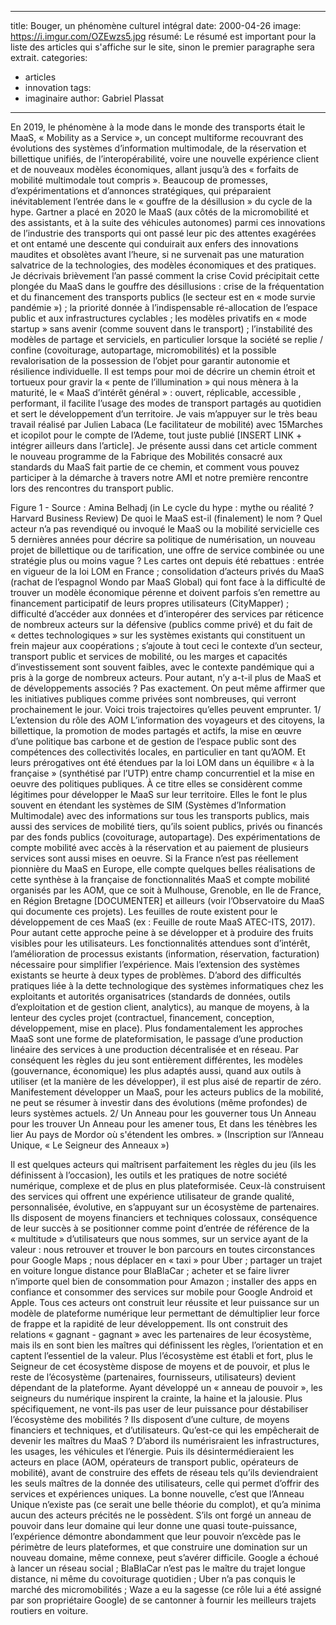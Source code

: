 
---
title: Bouger, un phénomène culturel intégral
date: 2000-04-26
image: https://i.imgur.com/OZEwzs5.jpg
résumé: Le résumé est important pour la liste des articles qui s'affiche sur le site, sinon le premier paragraphe sera extrait.
categories: 
  - articles
  - innovation
tags: 
  - imaginaire
author: Gabriel Plassat
---

En 2019, le phénomène à la mode dans le monde des transports était le MaaS, « Mobility as a Service », un concept multiforme recouvrant des évolutions des systèmes d’information multimodale, de la réservation et billettique unifiés, de l’interopérabilité, voire une nouvelle expérience client et de nouveaux modèles économiques, allant jusqu’à des « forfaits de mobilité multimodale tout compris ». Beaucoup de promesses, d’expérimentations et d’annonces stratégiques, qui préparaient inévitablement l’entrée dans le « gouffre de la désillusion » du cycle de la hype. Gartner a placé en 2020 le MaaS (aux côtés de la micromobilité et des assistants, et à la suite des véhicules autonomes) parmi ces innovations de l’industrie des transports qui ont passé leur pic des attentes exagérées et ont entamé une descente qui conduirait aux enfers des innovations maudites et obsolètes avant l’heure, si ne survenait pas une maturation salvatrice de la technologies, des modèles économiques et des pratiques. Je décrivais brièvement l’an passé comment la crise Covid précipitait cette plongée du MaaS dans le gouffre des désillusions :  crise de la fréquentation et du financement des transports publics (le secteur est en « mode survie pandémie ») ; la priorité donnée à l’indispensable ré-allocation de l’espace public et aux infrastructures cyclables ; les modèles privatifs en « mode startup » sans avenir (comme souvent dans le transport) ; l’instabilité des modèles de partage et serviciels, en particulier lorsque la société se replie / confine (covoiturage, autopartage, micromobilités) et la possible revalorisation de la possession de l’objet pour garantir autonomie et résilience individuelle.
Il est temps pour moi de décrire un chemin étroit et tortueux pour gravir la « pente de l’illumination » qui nous mènera à la maturité, le « MaaS d’intérêt général » : ouvert, réplicable, accessible , performant, il facilite l’usage des modes de transport partagés au quotidien et sert le développement d’un territoire. Je vais m’appuyer sur le très beau travail réalisé par Julien Labaca (Le facilitateur de mobilité) avec 15Marches et icopilot pour le compte de l’Ademe, tout juste publié [INSERT LINK + intégrer ailleurs dans l’article].
Je présente aussi dans cet article comment le nouveau programme de la Fabrique des Mobilités consacré aux standards du MaaS fait partie de ce chemin, et comment vous pouvez participer à la démarche à travers notre AMI et notre première rencontre lors des rencontres du transport public.

Figure 1 - Source : Amina Belhadj (in Le cycle du hype : mythe ou réalité ? Harvard Business Review)
De quoi le MaaS est-il (finalement) le nom ?
Quel acteur n’a pas revendiqué ou invoqué le MaaS ou la mobilité servicielle ces 5 dernières années pour décrire sa politique de numérisation, un nouveau projet de billettique ou de tarification, une offre de service combinée ou une stratégie plus ou moins vague ? Les cartes ont depuis été rebattues : entrée en vigueur de la loi LOM en France ; consolidation d’acteurs privés du MaaS (rachat de l’espagnol Wondo par MaaS Global) qui font face à la difficulté de trouver un modèle économique pérenne et doivent parfois s’en remettre au financement participatif de leurs propres utilisateurs (CityMapper) ; difficulté d’accéder aux données et d’interopérer des services par réticence de nombreux acteurs sur la défensive (publics comme privé) et du fait de « dettes technologiques » sur les systèmes existants qui constituent un frein majeur aux coopérations ; s’ajoute à tout ceci le contexte d’un secteur, transport public et services de mobilité, ou les marges et capacités d’investissement sont souvent faibles, avec le contexte pandémique qui a pris à la gorge de nombreux acteurs.
Pour autant, n’y a-t-il plus de MaaS et de développements associés ? Pas exactement. On peut même affirmer que les initiatives publiques comme privées sont nombreuses, qui verront prochainement le jour. Voici trois trajectoires qu’elles peuvent emprunter.
1/ L’extension du rôle des AOM
L’information des voyageurs et des citoyens, la billettique, la promotion de modes partagés et actifs, la mise en œuvre d’une politique bas carbone et de gestion de l’espace public sont des compétences des collectivités locales, en particulier en tant qu’AOM. Et leurs prérogatives ont été étendues par la loi LOM dans un équilibre « à la française » (synthétisé par l’UTP) entre champ concurrentiel et la mise en oeuvre des politiques publiques. À ce titre elles se considèrent comme légitimes pour développer le MaaS sur leur territoire. Elles le font le plus souvent en étendant les systèmes de SIM (Systèmes d’Information Multimodale) avec des informations sur tous les transports publics, mais aussi des services de mobilité tiers, qu’ils soient publics, privés ou financés par des fonds publics (covoiturage, autopartage). Des expérimentations de compte mobilité avec accès à la réservation et au paiement de plusieurs services sont aussi mises en oeuvre. Si la France n’est pas réellement pionnière du MaaS en Europe, elle compte quelques belles réalisations de cette synthèse à la française de fonctionnalités MaaS et compte mobilité organisés par les AOM, que ce soit à Mulhouse, Grenoble, en Ile de France, en Région Bretagne [DOCUMENTER] et ailleurs (voir l’Observatoire du MaaS qui documente ces projets).
Les feuilles de route existent pour le développement de ces MaaS (ex : Feuille de route MaaS ATEC-ITS, 2017). Pour autant cette approche peine à se développer et à produire des fruits visibles pour les utilisateurs. Les fonctionnalités attendues sont d’intérêt, l’amélioration de processus existants (information, réservation, facturation) nécessaire pour simplifier l’expérience. Mais l’extension des systèmes existants se heurte à deux types de problèmes.
D’abord des difficultés pratiques liée à la dette technologique des systèmes informatiques chez les exploitants et autorités organisatrices (standards de données, outils d’exploitation et de gestion client, analytics), au manque de moyens, à la lenteur des cycles projet (contractuel, financement, conception, développement, mise en place).
Plus fondamentalement les approches MaaS sont une forme de plateformisation, le passage d’une production linéaire des services à une production décentralisée et en réseau. Par conséquent les règles du jeu sont entièrement différentes, les modèles (gouvernance, économique) les plus adaptés aussi, quand aux outils à utiliser (et la manière de les développer), il est plus aisé de repartir de zéro.
Manifestement développer un MaaS, pour les acteurs publics de la mobilité, ne peut se résumer à investir dans des évolutions (même profondes) de leurs systèmes actuels.
2/ Un Anneau pour les gouverner tous
Un Anneau pour les trouver
Un Anneau pour les amener tous,
Et dans les ténèbres les lier
Au pays de Mordor où s'étendent les ombres. » (Inscription sur l’Anneau Unique, « Le Seigneur des Anneaux »)
 
Il est quelques acteurs qui maîtrisent parfaitement les règles du jeu (ils les définissent à l’occasion), les outils et les pratiques de notre société numérique, complexe et de plus en plus plateformisée. Ceux-là construisent des services qui offrent une expérience utilisateur de grande qualité, personnalisée, évolutive, en s’appuyant sur un écosystème de partenaires. Ils disposent de moyens financiers et techniques colossaux, conséquence de leur succès à se positionner comme point d’entrée de référence de la « multitude » d’utilisateurs que nous sommes, sur un service ayant de la valeur : nous retrouver et trouver le bon parcours en toutes circonstances pour Google Maps ; nous déplacer en « taxi » pour Uber ; partager un trajet en voiture longue distance pour BlaBlaCar ; acheter et se faire livrer n’importe quel bien de consommation pour Amazon ; installer des apps en confiance et consommer des services sur mobile pour Google Android et Apple. Tous ces acteurs ont construit leur réussite et leur puissance sur un modèle de plateforme numérique leur permettant de démultiplier leur force de frappe et la rapidité de leur développement. Ils ont construit des relations « gagnant - gagnant » avec les partenaires de leur écosystème, mais ils en sont bien les maîtres qui définissent les règles, l’orientation et en captent l’essentiel de la valeur. Plus l’écosystème est établi et fort, plus le Seigneur de cet écosystème dispose de moyens et de pouvoir, et plus le reste de l’écosystème (partenaires, fournisseurs, utilisateurs) devient dépendant de la plateforme.
Ayant développé un « anneau de pouvoir », les seigneurs du numérique inspirent la crainte, la haine et la jalousie. Plus spécifiquement, ne vont-ils pas user de leur puissance pour déstabiliser l’écosystème des mobilités ? Ils disposent d’une culture, de moyens financiers et techniques, et d’utilisateurs. Qu’est-ce qui les empêcherait de devenir les maîtres du MaaS ? D’abord ils numérisraient les infrastructures, les usages, les véhicules et l’énergie. Puis ils désintermédieraient les acteurs en place (AOM, opérateurs de transport public, opérateurs de mobilité), avant de construire des effets de réseau tels qu’ils deviendraient les seuls maîtres de la donnée des utilisateurs, celle qui permet d’offrir des services et expériences uniques.
La bonne nouvelle, c’est que l’Anneau Unique n’existe pas (ce serait une belle théorie du complot), et qu’a minima aucun des acteurs précités ne le possèdent. S’ils ont forgé un anneau de pouvoir dans leur domaine qui leur donne une quasi toute-puissance, l’expérience démontre abondamment que leur pouvoir n’excède pas le périmètre de leurs plateformes, et que construire une domination sur un nouveau domaine, même connexe, peut s’avérer difficile. Google a échoué à lancer un réseau social ; BlaBlaCar n’est pas le maître du trajet longue distance, ni même du covoiturage quotidien ; Uber n’a pas conquis le marché des micromobilités ; Waze a eu la sagesse (ce rôle lui a été assigné par son propriétaire Google) de se cantonner à fournir les meilleurs trajets routiers en voiture. 
